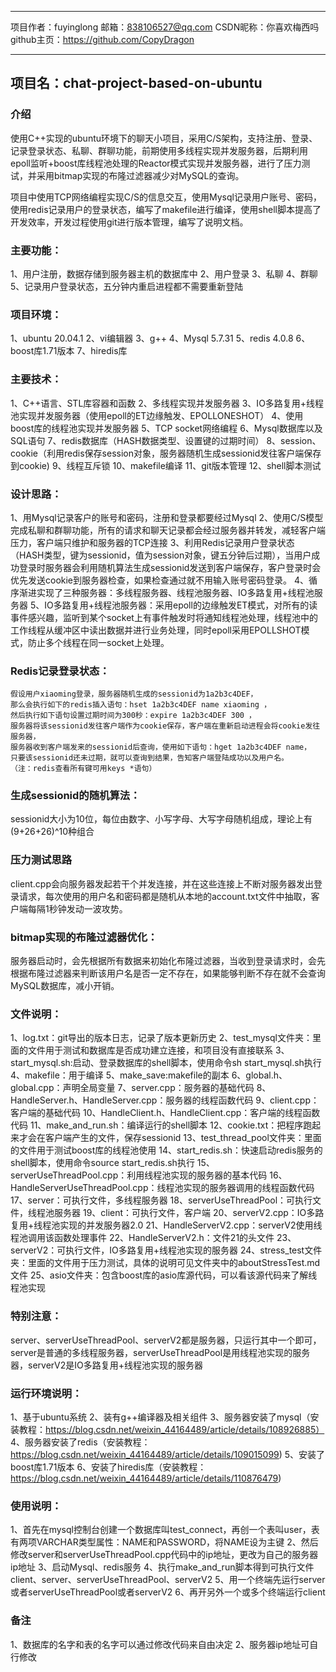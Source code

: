 --------------------------------------------------
                                    
   项目作者：fuyinglong
   邮箱：838106527@qq.com
   CSDN昵称：你喜欢梅西吗
   github主页：https://github.com/CopyDragon

--------------------------------------------------

## 项目名：chat-project-based-on-ubuntu

### 介绍

使用C++实现的ubuntu环境下的聊天小项目，采用C/S架构，支持注册、登录、记录登录状态、私聊、群聊功能，前期使用多线程实现并发服务器，后期利用epoll监听+boost库线程池处理的Reactor模式实现并发服务器，进行了压力测试，并采用bitmap实现的布隆过滤器减少对MySQL的查询。

项目中使用TCP网络编程实现C/S的信息交互，使用Mysql记录用户账号、密码，使用redis记录用户的登录状态，编写了makefile进行编译，使用shell脚本提高了开发效率，开发过程使用git进行版本管理，编写了说明文档。

### 主要功能：
1、用户注册，数据存储到服务器主机的数据库中 
2、用户登录
3、私聊
4、群聊
5、记录用户登录状态，五分钟内重启进程都不需要重新登陆


### 项目环境：
1、ubuntu 20.04.1
2、vi编辑器
3、g++ 
4、Mysql 5.7.31
5、redis 4.0.8
6、boost库1.71版本
7、hiredis库


### 主要技术：
1、C++语言、STL库容器和函数
2、多线程实现并发服务器
3、IO多路复用+线程池实现并发服务器（使用epoll的ET边缘触发、EPOLLONESHOT）
4、使用boost库的线程池实现并发服务器
5、TCP socket网络编程
6、Mysql数据库以及SQL语句
7、redis数据库（HASH数据类型、设置键的过期时间）
8、session、cookie（利用redis保存session对象，服务器随机生成sessionid发往客户端保存到cookie)
9、线程互斥锁
10、makefile编译
11、git版本管理
12、shell脚本测试

### 设计思路：
1、用Mysql记录客户的账号和密码，注册和登录都要经过Mysql
2、使用C/S模型完成私聊和群聊功能，所有的请求和聊天记录都会经过服务器并转发，减轻客户端压力，客户端只维护和服务器的TCP连接
3、利用Redis记录用户登录状态（HASH类型，键为sessionid，值为session对象，键五分钟后过期），当用户成功登录时服务器会利用随机算法生成sessionid发送到客户端保存，客户登录时会优先发送cookie到服务器检查，如果检查通过就不用输入账号密码登录。
4、循序渐进实现了三种服务器：多线程服务器、线程池服务器、IO多路复用+线程池服务器
5、IO多路复用+线程池服务器：采用epoll的边缘触发ET模式，对所有的读事件感兴趣，监听到某个socket上有事件触发时将通知线程池处理，线程池中的工作线程从缓冲区中读出数据并进行业务处理，同时epoll采用EPOLLSHOT模式，防止多个线程在同一socket上处理。

### Redis记录登录状态：
    假设用户xiaoming登录，服务器随机生成的sessionid为1a2b3c4DEF，
    那么会执行如下的redis插入语句：hset 1a2b3c4DEF name xiaoming ，
    然后执行如下语句设置过期时间为300秒：expire 1a2b3c4DEF 300 ，
    服务器将该sessionid发往客户端作为cookie保存，客户端在重新启动进程会将cookie发往服务器，
    服务器收到客户端发来的sessionid后查询，使用如下语句：hget 1a2b3c4DEF name，
    只要该sessionid还未过期，就可以查询到结果，告知客户端登陆成功以及用户名。
    （注：redis查看所有键可用keys *语句）

### 生成sessionid的随机算法：
   sessionid大小为10位，每位由数字、小写字母、大写字母随机组成，理论上有(9+26+26)^10种组合

### 压力测试思路
client.cpp会向服务器发起若干个并发连接，并在这些连接上不断对服务器发出登录请求，每次使用的用户名和密码都是随机从本地的account.txt文件中抽取，客户端每隔1秒钟发动一波攻势。

### bitmap实现的布隆过滤器优化：
服务器启动时，会先根据所有数据来初始化布隆过滤器，当收到登录请求时，会先根据布隆过滤器来判断该用户名是否一定不存在，如果能够判断不存在就不会查询MySQL数据库，减小开销。

### 文件说明：
1、log.txt：git导出的版本日志，记录了版本更新历史
2、test_mysql文件夹：里面的文件用于测试和数据库是否成功建立连接，和项目没有直接联系
3、start_mysql.sh:启动、登录数据库的shell脚本，使用命令sh start_mysql.sh执行
4、makefile：用于编译
5、make_save:makefile的副本
6、global.h、global.cpp：声明全局变量
7、server.cpp：服务器的基础代码
8、HandleServer.h、HandleServer.cpp：服务器的线程函数代码
9、client.cpp：客户端的基础代码
10、HandleClient.h、HandleClient.cpp：客户端的线程函数代码
11、make_and_run.sh：编译运行的shell脚本
12、cookie.txt：把程序跑起来才会在客户端产生的文件，保存sessionid
13、test_thread_pool文件夹：里面的文件用于测试boost库的线程池使用
14、start_redis.sh：快速启动redis服务的shell脚本，使用命令source start_redis.sh执行
15、serverUseThreadPool.cpp：利用线程池实现的服务器的基本代码
16、HandleServerUseThreadPool.cpp：线程池实现的服务器调用的线程函数代码
17、server：可执行文件，多线程服务器
18、serverUseThreadPool：可执行文件，线程池服务器
19、client：可执行文件，客户端
20、serverV2.cpp：IO多路复用+线程池实现的并发服务器2.0
21、HandleServerV2.cpp：serverV2使用线程池调用该函数处理事件
22、HandleServerV2.h：文件21的头文件
23、serverV2：可执行文件，IO多路复用+线程池实现的服务器
24、stress_test文件夹：里面的文件用于压力测试，具体的说明可见文件夹中的aboutStressTest.md文件
25、asio文件夹：包含boost库的asio库源代码，可以看该源代码来了解线程池实现

### 特别注意：
server、serverUseThreadPool、serverV2都是服务器，只运行其中一个即可，
server是普通的多线程服务器，serverUseThreadPool是用线程池实现的服务器，serverV2是IO多路复用+线程池实现的服务器

### 运行环境说明：
1、基于ubuntu系统
2、装有g++编译器及相关组件
3、服务器安装了mysql（安装教程：https://blog.csdn.net/weixin_44164489/article/details/108926885）
4、服务器安装了redis（安装教程：https://blog.csdn.net/weixin_44164489/article/details/109015099)
5、安装了boost库1.71版本
6、安装了hiredis库（安装教程：https://blog.csdn.net/weixin_44164489/article/details/110876479)

### 使用说明：
1、首先在mysql控制台创建一个数据库叫test_connect，再创一个表叫user，表有两项VARCHAR类型属性：NAME和PASSWORD，将NAME设为主键
2、然后修改server和serverUseThreadPool.cpp代码中的ip地址，更改为自己的服务器ip地址
3、启动Mysql、redis服务
4、执行make_and_run脚本得到可执行文件client、server、serverUseThreadPool、serverV2
5、用一个终端先运行server或者serverUseThreadPool或者serverV2
6、再开另外一个或多个终端运行client

### 备注
1、数据库的名字和表的名字可以通过修改代码来自由决定
2、服务器ip地址可自行修改


